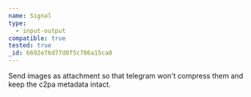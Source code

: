 ```yaml
---
name: Signal
type:
  - input-output
compatible: true
tested: true
_id: 6692e76d77d8f5c706a15ca0
---
```

Send images as attachment so that telegram won't compress them and keep the c2pa metadata intact.
